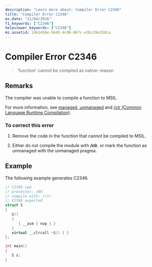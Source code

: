 ```yaml
---
description: "Learn more about: Compiler Error C2346"
title: "Compiler Error C2346"
ms.date: "11/04/2016"
f1_keywords: ["C2346"]
helpviewer_keywords: ["C2346"]
ms.assetid: 246145be-5645-4cd6-867c-e3bc39e33dca
---
```

# Compiler Error C2346

> 'function' cannot be compiled as native: reason

## Remarks

The compiler was unable to compile a function to MSIL.

For more information, see [managed, unmanaged](../../preprocessor/managed-unmanaged.md) and [/clr (Common Language Runtime Compilation)](../../build/reference/clr-common-language-runtime-compilation.md).

### To correct this error

1. Remove the code in the function that cannot be compiled to MSIL.

1. Either do not compile the module with **/clr**, or mark the function as unmanaged with the unmanaged pragma.

## Example

The following example generates C2346.

```cpp
// C2346.cpp
// processor: x86
// compile with: /clr
// C2346 expected
struct S
{
   S()
   {
      { __asm { nop } }
   }
   virtual __clrcall ~S() { }
};

int main()
{
   S s;
}
```
